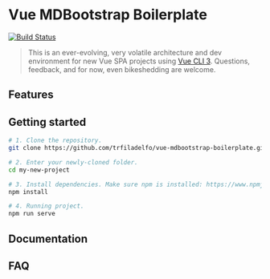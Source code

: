 # Vue MDBootstrap Boilerplate

[![Build Status](https://travis-ci.com/trfiladelfo/vue-mdbootstrap-boilerplate.svg?branch=master)](https://travis-ci.com/trfiladelfo/vue-mdbootstrap-boilerplate)

> This is an ever-evolving, very volatile architecture and dev environment for new Vue SPA projects using [Vue CLI 3](https://github.com/vuejs/vue-cli). Questions, feedback, and for now, even bikeshedding are welcome.

## Features

## Getting started

```bash
# 1. Clone the repository.
git clone https://github.com/trfiladelfo/vue-mdbootstrap-boilerplate.git my-new-project

# 2. Enter your newly-cloned folder.
cd my-new-project

# 3. Install dependencies. Make sure npm is installed: https://www.npmjs.com/get-npm
npm install

# 4. Running project.
npm run serve
```

## Documentation

## FAQ
